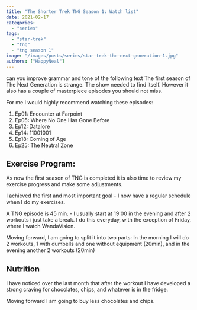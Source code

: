 ```yaml
---
title: "The Shorter Trek TNG Season 1: Watch list"
date: 2021-02-17
categories:
  - "series"
tags:
  - "star-trek"
  - "tng"
  - "tng season 1"
image: "/images/posts/series/star-trek-the-next-generation-1.jpg"
authors: ["HappyNeal"]
---
```


can you improve grammar and tone of the following text
The first season of The Next Generation is strange. The show needed to find itself. However it also has a couple of masterpiece episodes you should not miss.

For me I would highly recommend watching these episodes:

1. Ep01: Encounter at Farpoint
2. Ep05: Where No One Has Gone Before
3. Ep12: Datalore
4. Ep14: 11001001
5. Ep18: Coming of Age
6. Ep25: The Neutral Zone

## Exercise Program:

As now the first season of TNG is completed it is also time to review my exercise progress and make some adjustments.

I achieved the first and most important goal - I now have a regular schedule when I do my exercises.

A TNG episode is 45 min. - I usually start at 19:00 in the evening and after 2 workouts i just take a break. I do this everyday, with the exception of Friday, where I watch WandaVision.

Moving forward, I am going to split it into two parts: In the morning I will do 2 workouts, 1 with dumbells and one without equipment (20min), and in the evening another 2 workouts (20min)

## Nutrition

I have noticed over the last month that after the workout I have developed a strong craving for chocolates, chips, and whatever is in the fridge.

Moving forward I am going to buy less chocolates and chips.
